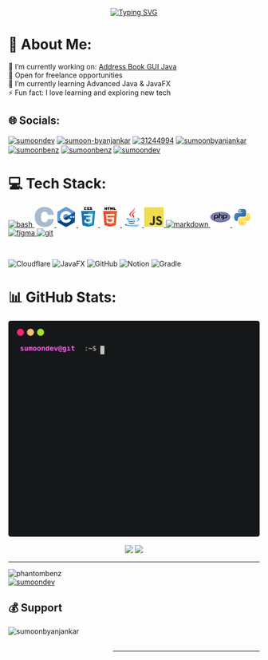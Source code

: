 <p align="center">
  <a href="https://git.io/typing-svg">
    <img src="https://readme-typing-svg.demolab.com?font=Fira+Code&size=25&pause=1000&color=E9E9E9&center=true&vCenter=true&width=1040&lines=Hello+%F0%9F%91%8B+I'm+Sumoon+Byanjankar" alt="Typing SVG" />
  </a>
</p>

# 💫 About Me:
🔭 I’m currently working on: [Address Book GUI Java](https://github.com/sumoondev/Address-Book-GUI-Java)<br>
👯 Open for freelance opportunities<br>
🌱 I’m currently learning Advanced Java & JavaFX<br>
⚡ Fun fact: I love learning and exploring new tech


## 🌐 Socials:
<p align="left">
	<a href="https://x.com/sumoondev" target="blank"><img align="center" src="https://upload.wikimedia.org/wikipedia/commons/c/cc/X_icon.svg" alt="sumoondev" height="30" width="40" /></a>
	<a href="https://linkedin.com/in/sumoon-byanjankar" target="blank"><img align="center" src="https://raw.githubusercontent.com/rahuldkjain/github-profile-readme-generator/master/src/images/icons/Social/linked-in-alt.svg" alt="sumoon-byanjankar" height="30" width="40" /></a>
	<a href="https://stackoverflow.com/users/31244994" target="blank"><img align="center" src="https://raw.githubusercontent.com/rahuldkjain/github-profile-readme-generator/master/src/images/icons/Social/stack-overflow.svg" alt="31244994" height="30" width="40" /></a>
	<a href="https://kaggle.com/sumoonbyanjankar" target="blank"><img align="center" src="https://raw.githubusercontent.com/rahuldkjain/github-profile-readme-generator/master/src/images/icons/Social/kaggle.svg" alt="sumoonbyanjankar" height="30" width="40" /></a>
	<a href="https://fb.com/sumoonbenz" target="blank"><img align="center" src="https://raw.githubusercontent.com/rahuldkjain/github-profile-readme-generator/master/src/images/icons/Social/facebook.svg" alt="sumoonbenz" height="30" width="40" /></a>
	<a href="https://instagram.com/sumoonbenz" target="blank"><img align="center" src="https://raw.githubusercontent.com/rahuldkjain/github-profile-readme-generator/master/src/images/icons/Social/instagram.svg" alt="sumoonbenz" height="30" width="40" /></a>
	<a href="mailto:stu@sumoonbyanjankar.com.np"><img align="center" src="https://upload.wikimedia.org/wikipedia/commons/7/7e/Gmail_icon_%282020%29.svg" alt="sumoondev" height="30" width="40" /></a>
</p>

# 💻 Tech Stack:
<p align="left"> 
	<a href="https://www.gnu.org/software/bash/" target="_blank" rel="noreferrer"> <img src="https://upload.wikimedia.org/wikipedia/commons/4/4b/Bash_Logo_Colored.svg" alt="bash" width="40" height="40"/> </a>
	<a href="https://www.cprogramming.com/" target="_blank" rel="noreferrer"> <img src="https://raw.githubusercontent.com/devicons/devicon/master/icons/c/c-original.svg" alt="c" width="40" height="40"/> </a>
	<a href="https://www.w3schools.com/cpp/" target="_blank" rel="noreferrer"> <img src="https://raw.githubusercontent.com/devicons/devicon/master/icons/cplusplus/cplusplus-original.svg" alt="cplusplus" width="40" height="40"/> </a>
	 <a href="https://www.w3schools.com/css/" target="_blank" rel="noreferrer"> <img src="https://raw.githubusercontent.com/devicons/devicon/master/icons/css3/css3-original-wordmark.svg" alt="css3" width="40" height="40"/> </a>
	<a href="https://www.w3.org/html/" target="_blank" rel="noreferrer"> <img src="https://raw.githubusercontent.com/devicons/devicon/master/icons/html5/html5-original-wordmark.svg" alt="html5" width="40" height="40"/> </a>
	 <a href="https://www.java.com" target="_blank" rel="noreferrer"> <img src="https://raw.githubusercontent.com/devicons/devicon/master/icons/java/java-original.svg" alt="java" width="40" height="40"/> </a>
	<a href="https://developer.mozilla.org/en-US/docs/Web/JavaScript" target="_blank" rel="noreferrer"> <img src="https://raw.githubusercontent.com/devicons/devicon/master/icons/javascript/javascript-original.svg" alt="javascript" width="40" height="40"/> </a>
	<a href="https://www.markdownguide.org" target="_blank" rel="noreferrer"> <img src="https://github.com/user-attachments/assets/8c4a6bc0-3fb3-4e9e-853c-94813a2c5488" alt="markdown" width="40" height="50"/> </a>
	<a href="https://www.php.net" target="_blank" rel="noreferrer"> <img src="https://raw.githubusercontent.com/devicons/devicon/master/icons/php/php-original.svg" alt="php" width="40" height="40"/> </a>
	 <a href="https://www.python.org" target="_blank" rel="noreferrer"> <img src="https://raw.githubusercontent.com/devicons/devicon/master/icons/python/python-original.svg" alt="python" width="40" height="40"/> </a>
	<a href="https://www.figma.com/" target="_blank" rel="noreferrer"> <img src="https://www.vectorlogo.zone/logos/figma/figma-icon.svg" alt="figma" width="40" height="40"/> </a>
	<a href="https://git-scm.com/" target="_blank" rel="noreferrer"> <img src="https://www.vectorlogo.zone/logos/git-scm/git-scm-icon.svg" alt="git" width="40" height="40"/> </a>
</p> 
<br>

![Cloudflare](https://img.shields.io/badge/Cloudflare-F38020?style=for-the-badge&logo=Cloudflare&logoColor=white) 
![JavaFX](https://img.shields.io/badge/javafx-%23FF0000.svg?style=for-the-badge&logo=javafx&logoColor=white) 
![GitHub](https://img.shields.io/badge/github-%23121011.svg?style=for-the-badge&logo=github&logoColor=white) 
![Notion](https://img.shields.io/badge/Notion-%23000000.svg?style=for-the-badge&logo=notion&logoColor=white)
![Gradle](https://img.shields.io/badge/Gradle-02303A.svg?style=for-the-badge&logo=Gradle&logoColor=white) 
<br>
<!--
![Epic Games](https://img.shields.io/badge/epicgames-%23313131.svg?style=for-the-badge&logo=epicgames&logoColor=white) 
![Riot Games](https://img.shields.io/badge/riotgames-D32936.svg?style=for-the-badge&logo=riotgames&logoColor=white) 
![Steam](https://img.shields.io/badge/steam-%23000000.svg?style=for-the-badge&logo=steam&logoColor=white)
-->


# 📊 GitHub Stats:

<!--   <img src="https://github-readme-stats.vercel.app/api?username=sumoondev&theme=transparent&hide_border=true&include_all_commits=false&count_private=false" width="55%"/> <br> -->

![GitHub Stats – Terminal Style](https://raw.githubusercontent.com/sumoondev/github-stats-terminal-style/main/github_stats.svg)
<div align="center">
	<img src="https://nirzak-streak-stats.vercel.app/?user=sumoondev&theme=transparent&hide_border=true" width="50%" />
  <img src="https://github-readme-stats.vercel.app/api/top-langs/?username=sumoondev&theme=transparent&hide_border=true&include_all_commits=false&count_private=false&layout=compact" width="36%" /> </br>
</div>
<!--
## 🏆 GitHub Trophies
![](https://github-profile-trophy.vercel.app/?username=PhantomBenz&theme=tokyonight&no-frame=true&no-bg=true&margin-w=4)

<!--
### ✍️ Random Dev Quote
![](https://quotes-github-readme.vercel.app/api?type=horizontal&theme=dark)

### 🔝 Top Contributed Repo
![](https://github-contributor-stats.vercel.app/api?username=PhantomBenz&limit=5&theme=transparent&combine_all_yearly_contributions=true)

-->
---

<p align="left"> <img src="https://komarev.com/ghpvc/?username=phantombenz&label=Profile%20views&color=0e75b6&style=flat" alt="phantombenz" /> <br>
<a href="https://twitter.com/sumoondev" target="blank"><img src="https://img.shields.io/twitter/follow/sumoondev?logo=twitter&style=for-the-badge" alt="sumoondev" /></a> </p>

## 💰 Support
<p><a href="https://ko-fi.com/sumoonbyanjankar"> <img align="left" src="https://cdn.ko-fi.com/cdn/kofi3.png?v=3" height="50" width="210" alt="sumoonbyanjankar" /></a></p><br><br>

---
<!-- Snake Animation 
<div align="center">
	<picture>
	  <source media="(prefers-color-scheme: dark)" srcset="https://raw.githubusercontent.com/PhantomBenz/PhantomBenz/output/github-contribution-grid-snake-dark.svg">
	  <source media="(prefers-color-scheme: light)" srcset="https://raw.githubusercontent.com/PhantomBenz/PhantomBenz/output/github-contribution-grid-snake.svg">
	  <img alt="github contribution grid snake animation" src="https://raw.githubusercontent.com/PhantomBenz/PhantomBenz/output/github-contribution-grid-snake.svg">
	</picture>
</div>  

Created with GPRM -->
